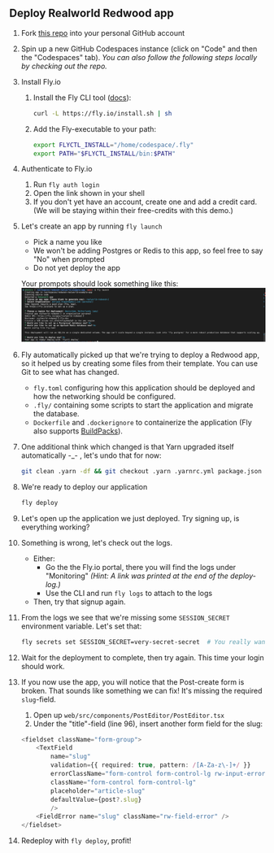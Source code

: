 ## Deploy Realworld Redwood app

1. Fork [this repo](https://github.com/addono/redwood-realworld-example-app) into your personal GitHub account
2. Spin up a new GitHub Codespaces instance (click on "Code" and then the "Codespaces" tab). _You can also follow the following steps locally by checking out the repo._
3. Install Fly.io
    1. Install the Fly CLI tool ([docs](https://fly.io/docs/hands-on/install-flyctl/#linux)):
        ```bash
        curl -L https://fly.io/install.sh | sh
        ```
    2. Add the Fly-executable to your path:
        ```bash
        export FLYCTL_INSTALL="/home/codespace/.fly"
        export PATH="$FLYCTL_INSTALL/bin:$PATH"
        ```
4. Authenticate to Fly.io
   1. Run `fly auth login`
   2. Open the link shown in your shell
   3. If you don't yet have an account, create one and add a credit card. (We will be staying within their free-credits with this demo.) 
5. Let's create an app by running `fly launch`
    - Pick a name you like
    - We won't be adding Postgres or Redis to this app, so feel free to say "No" when prompted
    - Do not yet deploy the app
    
    Your prompots should look something like this:
    ![](./imgs/redwood-fly-launch.png)

6. Fly automatically picked up that we're trying to deploy a Redwood app, so it helped us by creating some files from their template. You can use Git to see what has changed.
    - `fly.toml` configuring how this application should be deployed and how the networking should be configured.
    - `.fly/` containing some scripts to start the application and migrate the database.
    - `Dockerfile` and `.dockerignore` to containerize the application (Fly also supports [BuildPacks](https://buildpacks.io/)).

7. One additional think which changed is that Yarn upgraded itself automatically -_- , let's undo that for now:
    ```bash
    git clean .yarn -df && git checkout .yarn .yarnrc.yml package.json
    ```

8. We're ready to deploy our application
    ```bash
    fly deploy
    ```

9. Let's open up the application we just deployed. Try signing up, is everything working?

10. Something is wrong, let's check out the logs. 
    - Either:
      - Go the the Fly.io portal, there you will find the logs under "Monitoring" _(Hint: A link was printed at the end of the deploy-log.)_
      - Use the CLI and run `fly logs` to attach to the logs
    - Then, try that signup again.

11. From the logs we see that we're missing some `SESSION_SECRET` environment variable. Let's set that:
    ```bash
    fly secrets set SESSION_SECRET=very-secret-secret  # You really want to use a truly random string in proper production environments
    ```

12. Wait for the deployment to complete, then try again. This time your login should work.

13. If you now use the app, you will notice that the Post-create form is broken. That sounds like something we can fix! It's missing the required `slug`-field.
    1.  Open up `web/src/components/PostEditor/PostEditor.tsx`
    2.  Under the "title"-field (line 96), insert another form field for the slug:
    ```ts
    <fieldset className="form-group">
        <TextField
            name="slug"
            validation={{ required: true, pattern: /[A-Za-z\-]+/ }}
            errorClassName="form-control form-control-lg rw-input-error"
            className="form-control form-control-lg"
            placeholder="article-slug"
            defaultValue={post?.slug}
            />
        <FieldError name="slug" className="rw-field-error" />
    </fieldset>
    ```

14. Redeploy with `fly deploy`, profit!

